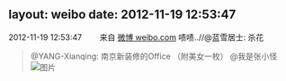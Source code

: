 layout: weibo
date: 2012-11-19 12:53:47
---
2012-11-19 12:53:47  &nbsp;&nbsp;&nbsp;&nbsp;&nbsp;&nbsp; 来自 <a href="http://weibo.com/" rel="nofollow">微博 weibo.com</a>
啧啧..//@蓝雪居士: 杀花
>  @YANG-Xianqing: 南京新装修的Office （附美女一枚） @我是张小怪 ​​​
>  ![图片](https://ww2.sinaimg.cn/large/6ce012ccjw1dz08pdb0o0j.jpg)
